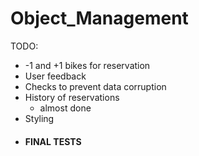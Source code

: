 # Object_Management

TODO:
- -1 and +1 bikes for reservation
- User feedback
- Checks to prevent data corruption
- History of reservations
  - almost done
- Styling
- #### FINAL TESTS